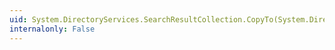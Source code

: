```yaml
---
uid: System.DirectoryServices.SearchResultCollection.CopyTo(System.DirectoryServices.SearchResult[],System.Int32)
internalonly: False
---
```

